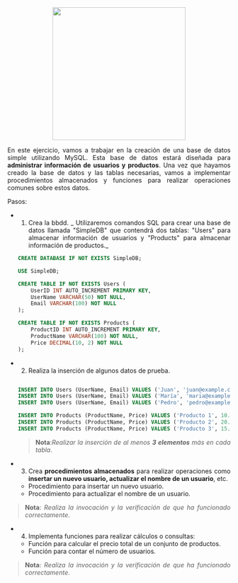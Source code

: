 <div align="justify">

<div align="center">
<img src="https://danielme.com/wp-content/uploads/2023/08/image-16.png" width="300">
</div>

En este ejercicio, vamos a trabajar en la creación de una base de datos simple utilizando MySQL. Esta base de datos estará diseñada para __administrar información de usuarios y productos__. Una vez que hayamos creado la base de datos y las tablas necesarias, vamos a implementar procedimientos almacenados y funciones para realizar operaciones comunes sobre estos datos.

Pasos:
- 1. Crea la bbdd. _ Utilizaremos comandos SQL para crear una base de datos llamada "SimpleDB" que contendrá dos tablas: "Users" para almacenar información de usuarios y "Products" para almacenar información de productos._

  ```sql
  CREATE DATABASE IF NOT EXISTS SimpleDB;

  USE SimpleDB;

  CREATE TABLE IF NOT EXISTS Users (
      UserID INT AUTO_INCREMENT PRIMARY KEY,
      UserName VARCHAR(50) NOT NULL,
      Email VARCHAR(100) NOT NULL
  );

  CREATE TABLE IF NOT EXISTS Products (
      ProductID INT AUTO_INCREMENT PRIMARY KEY,
      ProductName VARCHAR(100) NOT NULL,
      Price DECIMAL(10, 2) NOT NULL
  );
  ```

- 2. Realiza la inserción de algunos datos de prueba.
  
  ```sql

  INSERT INTO Users (UserName, Email) VALUES ('Juan', 'juan@example.com');
  INSERT INTO Users (UserName, Email) VALUES ('María', 'maria@example.com');
  INSERT INTO Users (UserName, Email) VALUES ('Pedro', 'pedro@example.com');

  INSERT INTO Products (ProductName, Price) VALUES ('Producto 1', 10.99);
  INSERT INTO Products (ProductName, Price) VALUES ('Producto 2', 20.50);
  INSERT INTO Products (ProductName, Price) VALUES ('Producto 3', 15.75);

  ```

  >__Nota__:_Realizar la inserción de al menos_ ___3 elementos___ _más en cada tabla_.

- 3. Crea __procedimientos almacenados__ para realizar operaciones como __insertar un nuevo usuario, actualizar el nombre de un usuario__, etc.
  - Procedimiento para insertar un nuevo usuario.
  - Procedimiento para actualizar el nombre de un usuario.
  
>__Nota__: _Realiza la invocación y la verificación de que ha funcionado correctamente_.

- 4. Implementa funciones para realizar cálculos o consultas:
  - Función para calcular el precio total de un conjunto de productos.
  - Función para contar el número de usuarios.

>__Nota__: _Realiza la invocación y la verificación de que ha funcionado correctamente_.

</div>

</div>